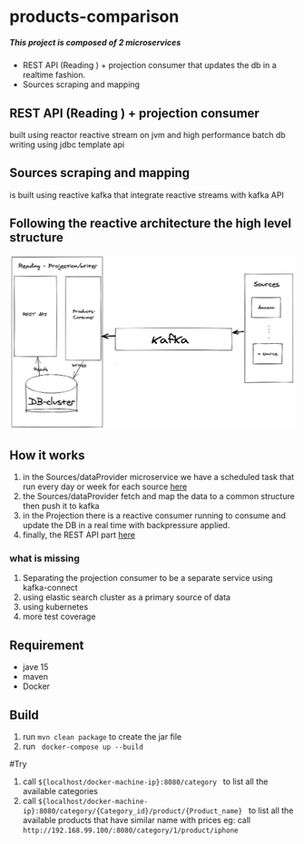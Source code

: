 # products-comparison

##### This project is composed of 2 microservices
   * REST API (Reading ) + projection consumer that updates the db in a realtime fashion.
   * Sources scraping and mapping 
   
## REST API (Reading ) + projection consumer ##
   built using reactor reactive stream on jvm  and high performance batch db writing using jdbc template api

## Sources scraping and mapping ##
 is built using reactive kafka that integrate reactive streams with kafka API  
   

## Following the reactive architecture the high level structure  ##   
![Image of Yaktocat](../digram.png)
   

## How it works ##
1. in the Sources/dataProvider microservice we have a scheduled task that run every day or week for each source [here](com.product.all/sources/src/main/java/com/task/sources/AppStartupRunner.java)
2. the Sources/dataProvider fetch and map the data to a common structure then push it to kafka
3. in the Projection there is a reactive consumer running to consume and update the DB in a real time with backpressure applied.
4. finally, the REST API part [here](#Try)


 

### what is missing ###
1. Separating the projection consumer to be a separate service using kafka-connect
2. using elastic search cluster as a primary source of data
3. using kubernetes  
4. more test coverage 


## Requirement ##
* jave 15 
* maven 
* Docker
 
## Build ## 
 1. run `mvn clean package` to create the jar file
 2. run ` docker-compose up --build`

#Try
 1. call  `${localhost/docker-machine-ip}:8080/category ` to list all the available categories
 2. call  `${localhost/docker-machine-ip}:8080/category/{Category_id}/product/{Product_name} ` to list all the available products that have similar name with prices
 eg: call  `http://192.168.99.100/:8080/category/1/product/iphone `
 
 
 
  
   
    
    
        
     
